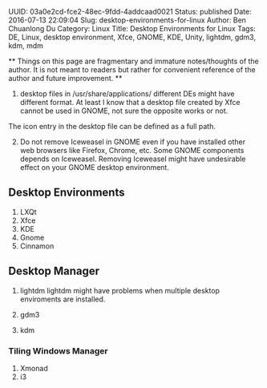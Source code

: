 UUID: 03a0e2cd-fce2-48ec-9fdd-4addcaad0021
Status: published
Date: 2016-07-13 22:09:04
Slug: desktop-environments-for-linux
Author: Ben Chuanlong Du
Category: Linux
Title: Desktop Environments for Linux
Tags: DE, Linux, desktop environment, Xfce, GNOME, KDE, Unity, lightdm, gdm3, kdm, mdm

**
Things on this page are fragmentary and immature notes/thoughts of the author. 
It is not meant to readers but rather for convenient reference of the author and future improvement.
**
 

1. desktop files in /usr/share/applications/
different DEs might have different format. 
At least I know that a desktop file created by Xfce cannot be used in GNOME,
not sure the opposite works or not.

The icon entry in the desktop file can be defined as a full path.

2. Do not remove Iceweasel in GNOME 
even if you have installed other web browsers like Firefox, Chrome, etc.
Some GNOME components depends on Iceweasel. 
Removing Iceweasel might have undesirable effect on your GNOME desktop environment.


## Desktop Environments

1. LXQt
1. Xfce
2. KDE
3. Gnome
4. Cinnamon

## Desktop Manager

1. lightdm
lightdm might have problems when multiple desktop enviroments are installed.

2. gdm3

3. kdm

### Tiling Windows Manager

1. Xmonad
2. i3
